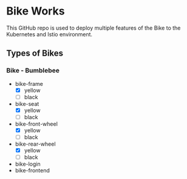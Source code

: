 # Bike Works

This GitHub repo is used to deploy multiple features of the Bike to the Kubernetes and Istio environment.

## Types of Bikes

### Bike - Bumblebee

 - bike-frame
    - [x] yellow
    - [ ] black
 - bike-seat
    - [x] yellow
    - [ ] black
 - bike-front-wheel
    - [x] yellow
    - [ ] black
 - bike-rear-wheel
    - [x] yellow
    - [ ] black
 - bike-login
 - bike-frontend
